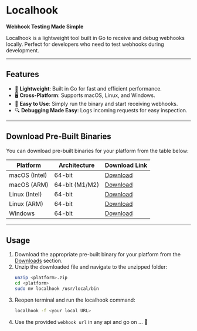 # Localhook

**Webhook Testing Made Simple**

Localhook is a lightweight tool built in Go to receive and debug webhooks locally. Perfect for developers who need to test webhooks during development.

---

## Features

- 🚀 **Lightweight**: Built in Go for fast and efficient performance.
- 🖥️ **Cross-Platform**: Supports macOS, Linux, and Windows.
- 📝 **Easy to Use**: Simply run the binary and start receiving webhooks.
- 🔍 **Debugging Made Easy**: Logs incoming requests for easy inspection.

---

## Download Pre-Built Binaries

You can download pre-built binaries for your platform from the table below:

| Platform      | Architecture   | Download Link                                                                            |
| ------------- | -------------- | ---------------------------------------------------------------------------------------- |
| macOS (Intel) | 64-bit         | [Download](https://github.com/ahmetsabri/localhook/releases/download/V1/mac_m1.zip)      |
| macOS (ARM)   | 64-bit (M1/M2) | [Download](https://github.com/ahmetsabri/localhook/releases/download/V1/mac_m1.zip)      |
| Linux (Intel) | 64-bit         | [Download](https://github.com/ahmetsabri/localhook/releases/download/V1/linux_intel.zip) |
| Linux (ARM)   | 64-bit         | [Download](https://github.com/ahmetsabri/localhook/releases/download/V1/linux_arm.zip)   |
| Windows       | 64-bit         | [Download](https://github.com/ahmetsabri/localhook/releases/download/V1/windows.zip)     |

---

## Usage

1. Download the appropriate pre-built binary for your platform from the [Downloads](#download-pre-built-binaries) section.
2. Unzip the downloaded file and navigate to the unzipped folder:
   ```bash
   unzip <platform>.zip
   cd <platform>
   sudo mv localhook /usr/local/bin
3. Reopen terminal and run the localhook command:
   ```bash
   localhook -f <your local URL>
5. Use the provided `webhook url` in any api and go on ... 🚀
